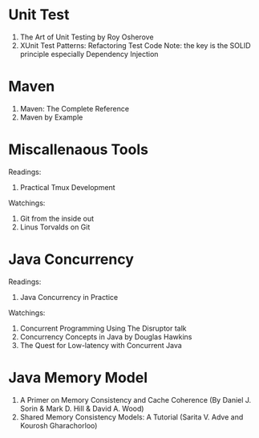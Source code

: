 # Unit Test
1. The Art of Unit Testing by Roy Osherove
2. XUnit Test Patterns: Refactoring Test Code
Note: the key is the SOLID principle especially Dependency Injection

# Maven
1. Maven: The Complete Reference
2. Maven by Example

# Miscallenaous Tools
Readings:
1. Practical Tmux Development

Watchings: 
1. Git from the inside out
2. Linus Torvalds on Git



# Java Concurrency
Readings:
1. Java Concurrency in Practice

Watchings:
1. Concurrent Programming Using The Disruptor talk
2. Concurrency Concepts in Java by Douglas Hawkins
3. The Quest for Low-latency with Concurrent Java

# Java Memory Model
1. A Primer on Memory Consistency and Cache Coherence (By Daniel J. Sorin & Mark D. Hill & David A. Wood)
2. Shared Memory Consistency Models: A Tutorial (Sarita V. Adve and Kourosh Gharachorloo)

